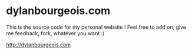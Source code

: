 dylanbourgeois.com
==================

This is the source code for my personal website ! Feel free to add on, give me feedback, fork, whatever you want :)

http://dylanbourgeois.com
